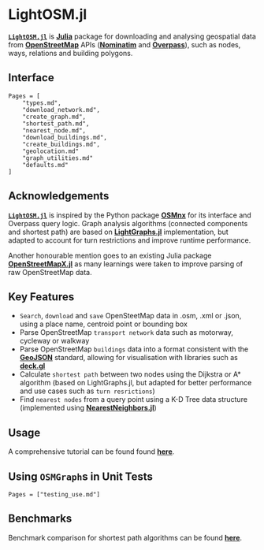 # LightOSM.jl

**[`LightOSM.jl`](https://github.com/DeloitteDigitalAPAC/LightOSM.jl)** is **[Julia](https://julialang.org/)** package for downloading and analysing geospatial data from **[OpenStreetMap](https://wiki.openstreetmap.org/wiki/Main_Page)** APIs (**[Nominatim](https://nominatim.openstreetmap.org/ui/search.html)** and **[Overpass](https://overpass-api.de)**), such as nodes, ways, relations and building polygons.

## Interface

```@contents
Pages = [
    "types.md",
    "download_network.md",
    "create_graph.md",
    "shortest_path.md",
    "nearest_node.md",
    "download_buildings.md",
    "create_buildings.md",
    "geolocation.md"
    "graph_utilities.md"
    "defaults.md"
]
```

## Acknowledgements

**[`LightOSM.jl`](https://github.com/DeloitteDigitalAPAC/LightOSM.jl)** is inspired by the Python package **[OSMnx](https://github.com/gboeing/osmnx)** for its interface and Overpass query logic. Graph analysis algorithms (connected components and shortest path) are based on **[LightGraphs.jl](https://github.com/JuliaGraphs/LightGraphs.jl)** implementation, but adapted to account for turn restrictions and improve runtime performance.

Another honourable mention goes to an existing Julia package **[OpenStreetMapX.jl](https://github.com/pszufe/OpenStreetMapX.jl)** as many learnings were taken to improve parsing of raw OpenStreetMap data.

## Key Features

- `Search`, `download` and `save` OpenSteetMap data in .osm, .xml or .json, using a place name, centroid point or bounding box
- Parse OpenStreetMap `transport network` data such as motorway, cycleway or walkway
- Parse OpenStreetMap `buildings` data into a format consistent with the **[GeoJSON](https://tools.ietf.org/html/rfc7946)** standard, allowing for visualisation with libraries such as **[deck.gl](https://github.com/visgl/deck.gl)**
- Calculate `shortest path` between two nodes using the Dijkstra or A\* algorithm (based on LightGraphs.jl, but adapted for better performance and use cases such as `turn resrictions`)
- Find `nearest nodes` from a query point using a K-D Tree data structure (implemented using **[NearestNeighbors.jl](https://github.com/KristofferC/NearestNeighbors.jl)**)

## Usage

A comprehensive tutorial can be found found **[here](https://deloittedigitalapac.github.io/LightOSM.jl/notebooks/tutorial)**.

## Using `OSMGraph`s in Unit Tests

```@contents
Pages = ["testing_use.md"]
```

## Benchmarks

Benchmark comparison for shortest path algorithms can be found **[here](https://deloittedigitalapac.github.io/LightOSM.jl/notebooks/benchmarks)**.
